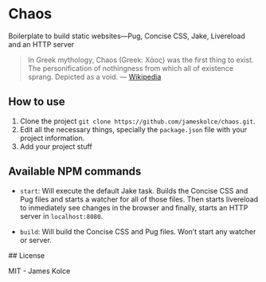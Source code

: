 # Chaos
Boilerplate to build static websites—Pug, Concise CSS, Jake, Livereload and an HTTP server

> In Greek mythology, Chaos (Greek: Χάος) was the first thing to exist. The personification of nothingness from which all of existence sprang. Depicted as a void. — [Wikipedia](https://en.wikipedia.org/wiki/Chaos_(mythology))


## How to use

1. Clone the project `git clone https://github.com/jameskolce/chaos.git`.
2. Edit all the necessary things, specially the `package.json` file with your project information.
3. Add your project stuff


## Available NPM commands

- `start`: Will execute the default Jake task. Builds the Concise CSS and Pug files and starts a watcher for all of those files. Then starts livereload to inmediately see changes in the browser and finally, starts an HTTP server in `localhost:8080`.

- `build`: Will build the Concise CSS and Pug files. Won’t start any watcher or server.


## License

MIT - James Kolce
